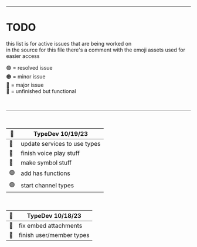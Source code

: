 [assets]: <> ( 
  🟢
  🟠
  🔴
  🔵
)


---


# TODO
this list is for active issues that are being worked on<br>
in the source for this file there's a comment with the emoji assets used for easier access

🟢 = resolved issue<br>
🟠 = minor issue<br>
🔴 = major issue<br>
🔵 = unfinished but functional<br>

<br>

---

<br>

| 🔴 | TypeDev 10/19/23 |
| - | - |
| 🔴 | update services to use types |
| 🔵 | finish voice play stuff |
| 🔵 | make symbol stuff |
| 🟢 | add has functions |
| 🟢 | start channel types |
<br>

| 🔵 | TypeDev 10/18/23 |
| - | - |
| 🔵 | fix embed attachments |
| 🔵 | finish user/member types |
<br>
